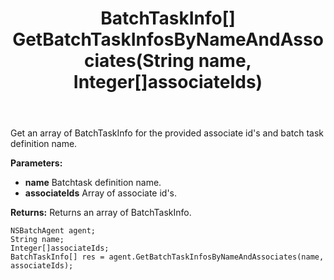 ﻿---
uid: crmscript_ref_NSBatchAgent_GetBatchTaskInfosByNameAndAssociates
title: BatchTaskInfo[] GetBatchTaskInfosByNameAndAssociates(String name, Integer[]associateIds)
intellisense: NSBatchAgent.GetBatchTaskInfosByNameAndAssociates
keywords: NSBatchAgent, GetBatchTaskInfosByNameAndAssociates
so.topic: reference
---

Get an array of BatchTaskInfo for the provided associate id's and batch task definition name.

**Parameters:**
 - **name** Batchtask definition name.
 - **associateIds** Array of associate id's.

**Returns:** Returns an array of BatchTaskInfo.

```crmscript
NSBatchAgent agent;
String name;
Integer[]associateIds;
BatchTaskInfo[] res = agent.GetBatchTaskInfosByNameAndAssociates(name, associateIds);
```

